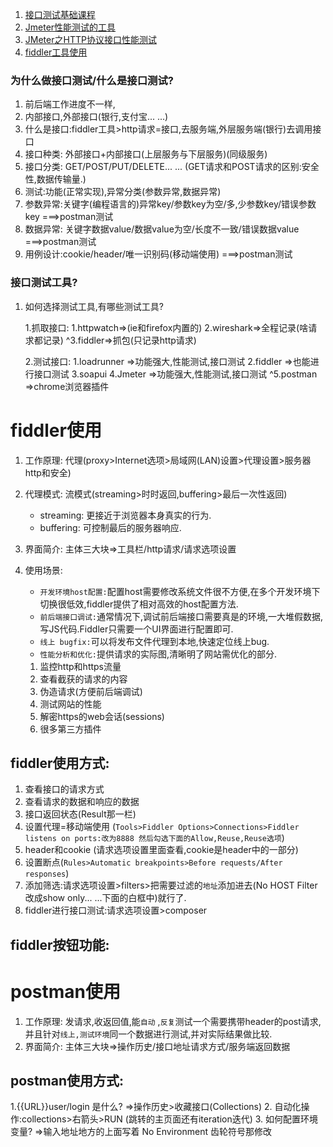 1. [接口测试基础课程](http://www.imooc.com/learn/738)
2. [Jmeter性能测试的工具](http://www.imooc.com/learn/278)
3. [JMeter之HTTP协议接口性能测试](http://www.imooc.com/learn/791)
4. [fiddler工具使用](http://www.imooc.com/learn/37)
### 为什么做接口测试/什么是接口测试?
1. 前后端工作进度不一样,
2. 内部接口,外部接口(银行,支付宝... ...)
3. 什么是接口:fiddler工具>http请求=接口,去服务端,外层服务端(银行)去调用接口
4. 接口种类: 外部接口+内部接口(上层服务与下层服务)(同级服务)
5. 接口分类: GET/POST/PUT/DELETE... ...  (GET请求和POST请求的区别:安全性,数据传输量.)
6. 测试:功能(正常实现),异常分类(参数异常,数据异常)
7. 参数异常:关键字(编程语言的)异常key/参数key为空/多,少参数key/错误参数key   ===>postman测试
8. 数据异常: 关键字数据value/数据value为空/长度不一致/错误数据value     ===>postman测试
9. 用例设计:cookie/header/唯一识别码(移动端使用)   ===>postman测试




### 接口测试工具?
1. 如何选择测试工具,有哪些测试工具?


      1.抓取接口:
      1.httpwatch=>(ie和firefox内置的)
      2.wireshark=>全程记录(啥请求都记录)
      ^3.fiddler=>抓包(只记录http请求)

      2.测试接口:
      1.loadrunner =>功能强大,性能测试,接口测试
      2.fiddler =>也能进行接口测试
      3.soapui
      4.Jmeter  =>功能强大,性能测试,接口测试
      ^5.postman  =>chrome浏览器插件






# fiddler使用
1. 工作原理: 代理(proxy>Internet选项>局域网(LAN)设置>代理设置>服务器http和安全)
2. 代理模式: 流模式(streaming>时时返回,buffering>最后一次性返回)
    * streaming: 更接近于浏览器本身真实的行为.
    * buffering: 可控制最后的服务器响应.
3. 界面简介: 主体三大块=>工具栏/http请求/请求选项设置
4. 使用场景:
    * `开发环境host配置:`配置host需要修改系统文件很不方便,在多个开发环境下切换很低效,fiddler提供了相对高效的host配置方法.
    * `前后端接口调试:`通常情况下,调试前后端接口需要真是的环境,一大堆假数据,写JS代码.Fiddler只需要一个UI界面进行配置即可.
    * `线上 bugfix:`可以将发布文件代理到本地,快速定位线上bug.
    * `性能分析和优化:`提供请求的实际图,清晰明了网站需优化的部分.



    1. 监控http和https流量
    2. 查看截获的请求的内容
    3. 伪造请求(方便前后端调试)
    4. 测试网站的性能
    5. 解密https的web会话(sessions)
    6. 很多第三方插件

## fiddler使用方式:
1. 查看接口的请求方式
2. 查看请求的数据和响应的数据
3. 接口返回状态(Result那一栏)
4. 设置代理=移动端使用 (`Tools>Fiddler Options>Connections>Fiddler listens on ports:改为8888 然后勾选下面的Allow,Reuse,Reuse选项`)
5. header和cookie (请求选项设置里面查看,cookie是header中的一部分)
6. 设置断点(`Rules>Automatic breakpoints>Before requests/After responses`)
7. 添加筛选:请求选项设置>filters>把需要过滤的`地址`添加进去(No HOST Filter改成show only... ...下面的白框中)就行了.
8. fiddler进行接口测试:请求选项设置>composer


## fiddler按钮功能:









# postman使用
1. 工作原理: 发请求,收返回值,能`自动` ,`反复`测试一个需要携带header的post请求,并且针对`线上,测试环境`同一个数据进行测试,并对实际结果做比较.
2. 界面简介: 主体三大块=>操作历史/接口地址请求方式/服务端返回数据
## postman使用方式:
1.{{URL}}user/login 是什么?  =>操作历史>收藏接口(Collections)
2. 自动化操作:collections>右箭头>RUN  (跳转的主页面还有iteration迭代)
3. 如何配置环境变量?  =>输入地址地方的上面写着 No Environment 齿轮符号那修改
